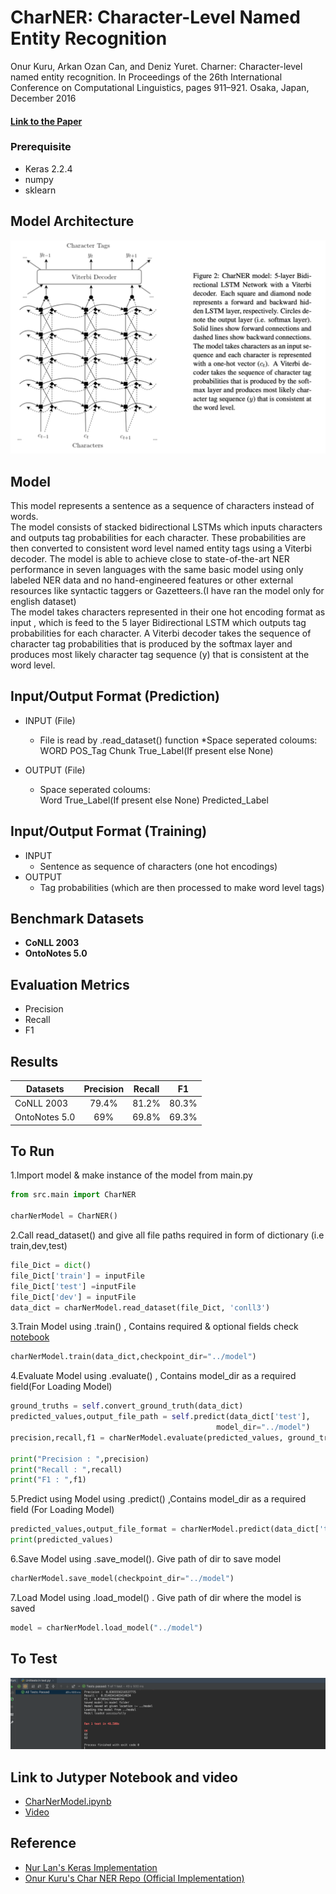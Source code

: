 # CharNER: Character-Level Named Entity Recognition
Onur Kuru, Arkan Ozan Can, and Deniz Yuret. Charner: Character-level named entity recognition. In Proceedings of the 26th International Conference on Computational Linguistics, pages 911–921. Osaka, Japan, December 2016


#### [Link to the Paper](https://aclweb.org/anthology/C16-1087)

### Prerequisite
* Keras 2.2.4
* numpy
* sklearn

## Model Architecture

![](./photos/model.png)
	

## Model

This model represents a sentence as a sequence of characters instead of words.<br>The model consists of stacked bidirectional LSTMs which inputs characters and outputs tag
probabilities for each character. These probabilities are then converted to consistent word level
named entity tags using a Viterbi decoder. The model is  able to achieve close to state-of-the-art NER
performance in seven languages with the same basic model using only labeled NER data and no
hand-engineered features or other external resources like syntactic taggers or Gazetteers.(I have ran the model only for english dataset)
<br>
The model takes characters represented in their one hot encoding format as input , which is feed to the 5 layer Bidirectional LSTM which outputs tag probabilities for each character.
A Viterbi decoder takes the sequence of character tag
probabilities that is produced by the softmax layer and produces most likely character tag sequence (y) that is consistent at
the word level.

## Input/Output Format (Prediction)
*   INPUT (File)
    * File is read by .read_dataset() function
    *Space seperated coloums: <br>
    WORD POS_Tag Chunk True_Label(If present else None) 
    
* OUTPUT (File)
    * Space seperated coloums:<br>
    Word True_Label(If present else None) Predicted_Label

## Input/Output Format (Training)
* INPUT 
    * Sentence as sequence of characters (one hot encodings)
* OUTPUT
    * Tag probabilities (which are then processed to make word level tags)

## Benchmark Datasets
* **CoNLL 2003**
* **OntoNotes 5.0**

## Evaluation Metrics
* Precision
* Recall
* F1
## Results

  | Datasets           | Precision           | Recall              | F1                   |
  |--------------------|:-------------------:|:-------------------:|:--------------------:|
  |CoNLL 2003          |  79.4%              | 81.2%               |80.3%                 |
  |OntoNotes 5.0       |69%                  | 69.8%               |69.3%                 |  


## To Run

1.Import model & make instance of the model from main.py
```python 
from src.main import CharNER

charNerModel = CharNER()
```
2.Call read_dataset() and give all file paths required in form of dictionary (i.e train,dev,test)
```python 
file_Dict = dict()
file_Dict['train'] = inputFile
file_Dict['test'] =inputFile
file_Dict['dev'] = inputFile
data_dict = charNerModel.read_dataset(file_Dict, 'conll3')
```
3.Train Model using .train() , Contains required & optional fields check [notebook](./JupyterNotebook/CharNerModel.ipynb)

```python
charNerModel.train(data_dict,checkpoint_dir="../model")
```

4.Evaluate Model using .evaluate() , Contains model_dir as a required field(For Loading Model)

```python 
ground_truths = self.convert_ground_truth(data_dict)
predicted_values,output_file_path = self.predict(data_dict['test'],
                                              model_dir="../model")
precision,recall,f1 = charNerModel.evaluate(predicted_values, ground_truths)

print("Precision : ",precision)
print("Recall : ",recall)
print("F1 : ",f1)
```

5.Predict using Model using .predict() ,Contains model_dir as a required field (For Loading Model)

```python 
predicted_values,output_file_format = charNerModel.predict(data_dict['test'],model_dir ="./model")
print(predicted_values)
```
6.Save Model using .save_model(). Give path of dir to save model
```python 
charNerModel.save_model(checkpoint_dir="../model")
```
7.Load Model using .load_model() . Give path of dir where the model is saved
```python 
model = charNerModel.load_model("../model")
```



## To Test
![](./photos/test_Case.png)

## Link to Jutyper Notebook and video
* [CharNerModel.ipynb](./JupyterNotebook/CharNerModel.ipynb)
* [Video](https://youtu.be/B16Cw7veOTQ)
## Reference
* [Nur Lan's Keras Implementation](https://github.com/0xnurl/keras_character_based_ner)
* [Onur Kuru's Char NER Repo (Official Implementation)](https://github.com/ozanarkancan/char-ner)



